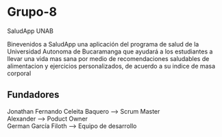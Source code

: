 # Grupo-8


SaludApp UNAB

Binevenidos a SaludApp una aplicación del programa de salud de la Universidad Autonoma de Bucaramanga que ayudará a los estudiantes a llevar una vida mas sana por medio de recomendaciones saludables de alimentacion y ejercicios personalizados, de acuerdo a su indice de masa corporal

## Fundadores 

Jonathan Fernando Celeita Baquero --> Scrum Master  
Alexander --> Poduct Owner  
German García Filoth --> Equipo de desarrollo  
